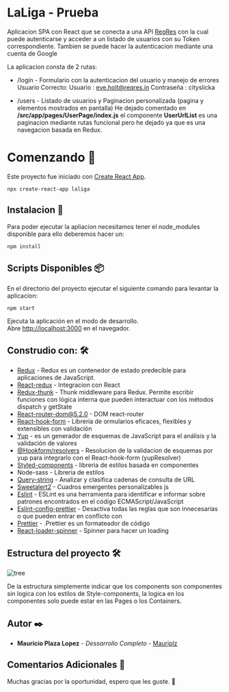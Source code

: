 # LaLiga - Prueba

Aplicacion SPA con React que se conecta a una API [ReqRes](https://reqres.in/) con la cual puede autenticarse y acceder a un listado de usuarios con su Token correspondiente. Tambien se puede hacer la autenticacion mediante una cuenta de Google

La aplicacion consta de 2 rutas:

* /login - Formulario con la autenticacion del usuario y manejo de errores
Usuario Correcto:
Usuario : eve.holt@reqres.in
Contraseña : cityslicka

* /users - Listado de usuarios y Paginacion personalizada (pagina y elementos mostrados en pantalla)
He dejado comentado en **/src/app/pages/UserPage/index.js** el componente **UserUrlList** es una paginacion mediante rutas funcional pero he dejado <UserList /> ya que es una navegacion basada en Redux.

# Comenzando 🚀

Este proyecto fue iniciado con [Create React App](https://github.com/facebook/create-react-app).

```
npx create-react-app laliga
```

## Instalacion 🔧

Para poder ejecutar la apliacion necesitamos tener el node_modules disponible para ello deberemos hacer un:

```
npm install
```

## Scripts Disponibles 📦

En el directorio del proyecto ejecutar el siguiente comando para levantar la aplicacion:

```
npm start
```

Ejecuta la aplicación en el modo de desarrollo.\
Abre [http://localhost:3000](http://localhost:3000) en el navegador.

## Construdio con: 🛠️

* [Redux](https://www.npmjs.com/package/redux) - Redux es un contenedor de estado predecible para aplicaciones de JavaScript.
* [React-redux](https://www.npmjs.com/package/react-redux) - Integracion con React
* [Redux-thunk](https://www.npmjs.com/package/redux-thunk) - Thunk middleware para Redux. Permite escribir funciones con lógica interna que pueden interactuar con los métodos dispatch y getState
* [React-router-dom@5.2.0](https://www.npmjs.com/package/react-router-dom/v/5.2.0) - DOM react-router
* [React-hook-form](https://www.npmjs.com/package/react-hook-form) - Libreria de ormularios eficaces, flexibles y extensibles con validación
* [Yup](https://www.npmjs.com/package/yup) - es un generador de esquemas de JavaScript para el análisis y la validación de valores
* [@Hookform/resolvers](https://www.npmjs.com/package/@hookform/resolvers) - Resolucion de la validacion de esquemas por yup para integrarlo con el React-hook-form (yupResolver)
* [Styled-components](https://styled-components.com/) - libreria de estilos basada en componentes
* Node-sass - Libreria de estilos 
* [Query-string](https://www.npmjs.com/package/query-string) - Analizar y clasifica cadenas de consulta de URL
* [Sweetalert2](https://sweetalert2.github.io/) - Cuadros emergentes personalizables js
* [Eslint](https://www.npmjs.com/package/eslint) - ESLint es una herramienta para identificar e informar sobre patrones encontrados en el código ECMAScript/JavaScript
* [Eslint-config-prettier](https://www.npmjs.com/package/eslint-config-prettier) - Desactiva todas las reglas que son innecesarias o que pueden entrar en conflicto con
* [Prettier](https://prettier.io/docs/en/install.html) - .Prettier es un formateador de código
* [React-loader-spinner](https://mhnpd.github.io/react-loader-spinner/) - Spinner para hacer un loading

## Estructura del proyecto 🛠️

![tree](https://user-images.githubusercontent.com/5482129/154873755-00303e6f-1772-4fb6-acb7-0a69bfac2dc0.png)


De la estructura simplemente indicar que los components son componentes sin logica con los estilos de Style-components, la logica en los componentes solo puede estar en las Pages o los Containers.

## Autor ✒️

* **Mauricio Plaza Lopez** - *Dessarrollo Completo* - [Mauriplz](https://github.com/Mauriplz)

## Comentarios Adicionales 🎁

Muchas gracias por la oportunidad, espero que les guste.
🙂
